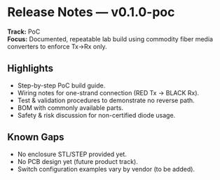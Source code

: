# Release Notes — v0.1.0-poc

**Track:** PoC  
**Focus:** Documented, repeatable lab build using commodity fiber media converters to enforce Tx→Rx only.

## Highlights
- Step-by-step PoC build guide.
- Wiring notes for one-strand connection (RED Tx → BLACK Rx).
- Test & validation procedures to demonstrate no reverse path.
- BOM with commonly available parts.
- Safety & risk discussion for non-certified diode usage.

## Known Gaps
- No enclosure STL/STEP provided yet.
- No PCB design yet (future product track).
- Switch configuration examples vary by vendor (to be added).

